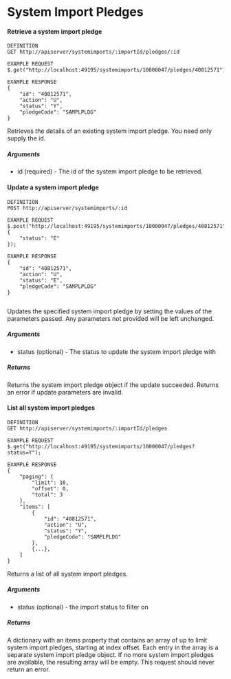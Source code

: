 # System Import Pledges

#### Retrieve a system import pledge

```
DEFINITION
GET http://apiserver/systemimports/:importId/pledges/:id

EXAMPLE REQUEST
$.get("http://localhost:49195/systemimports/10000047/pledges/40812571");

EXAMPLE RESPONSE
{
    "id": "40812571",
    "action": "U",
    "status": "Y",
    "pledgeCode": "SAMPLPLDG"
}

```

Retrieves the details of an existing system import pledge. You need only supply the id.

##### Arguments

* id (required) - The id of the system import pledge to be retrieved.

#### Update a system import pledge

```
DEFINITION
POST http://apiserver/systemimports/:id

EXAMPLE REQUEST
$.post("http://localhost:49195/systemimports/10000047/pledges/40812571", {
    "status": "E"
});

EXAMPLE RESPONSE
{
    "id": "40812571",
    "action": "U",
    "status": "E",
    "pledgeCode": "SAMPLPLDG"
}


```

Updates the specified system import pledge by setting the values of the parameters passed. Any parameters not provided will be left unchanged.

##### Arguments

* status (optional) - The status to update the system import pledge with

##### Returns

Returns the system import pledge object if the update succeeded. Returns an error if update parameters are invalid.

#### List all system import pledges

```
DEFINITION
GET http://apiserver/systemimports/:importId/pledges

EXAMPLE REQUEST
$.get("http://localhost:49195/systemimports/10000047/pledges?status=Y");

EXAMPLE RESPONSE
{
    "paging": {
        "limit": 10,
        "offset": 0,
        "total": 3
    },
    "items": [
        {
            "id": "40812571",
            "action": "U",
            "status": "Y",
            "pledgeCode": "SAMPLPLDG"
        },
        {...},
    ]
}

```

Returns a list of all system import pledges.

##### Arguments

* status (optional) - the import status to filter on

##### Returns

A dictionary with an items property that contains an array of up to limit system import pledges, starting at index offset. Each entry in the array is a separate system import pledge object. If no more system import pledges are available, the resulting array will be empty. This request should never return an error.